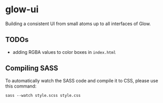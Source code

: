 # glow-ui
Building a consistent UI from small atoms up to all interfaces of Glow.

## TODOs

- adding RGBA values to color boxes in `index.html`


## Compiling SASS

To automatically watch the SASS code and compile it to CSS, please use this command:

```sass --watch style.scss style.css ```